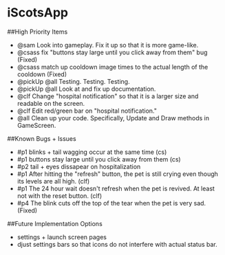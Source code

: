 # iScotsApp

##High Priority Items

* @sam Look into gameplay. Fix it up so that it is more game-like.
* @csass fix "buttons stay large until you click away from them" bug (Fixed)
* @csass match up cooldown image times to the actual length of the cooldown (Fixed)
* @pickUp @all Testing. Testing. Testing.
* @pickUp @all Look at and fix up documentation.
* @clf Change "hospital notification" so that it is a larger size and readable on the screen.
* @clf Edit red/green bar on "hospital notification."
* @all Clean up your code. Specifically, Update and Draw methods in GameScreen.

##Known Bugs + Issues
* #p1 blinks + tail wagging occur at the same time (cs)
* #p1 buttons stay large until you click away from them (cs)
* #p2 tail + eyes dissapear on hospitalization
* #p1 After hitting the "refresh" button, the pet is still crying even though its levels are all high. (clf)
* #p1 The 24 hour wait doesn't refresh when the pet is revived.  At least not with the reset button. (clf)
* #p4 The blink cuts off the top of the tear when the pet is very sad. (Fixed)

##Future Implementation Options
* settings + launch screen pages
* djust settings bars so that icons do not interfere with actual status bar.
